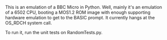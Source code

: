This is an emulation of a BBC Micro in Python. Well, mainly it's an emulation of a 6502 CPU, booting a MOS1.2 ROM image with enough supporting hardware emulation to get to the BASIC prompt. It currently hangs at the OS\_RDCH system call.

To run it, run the unit tests on RandomTests.py.
